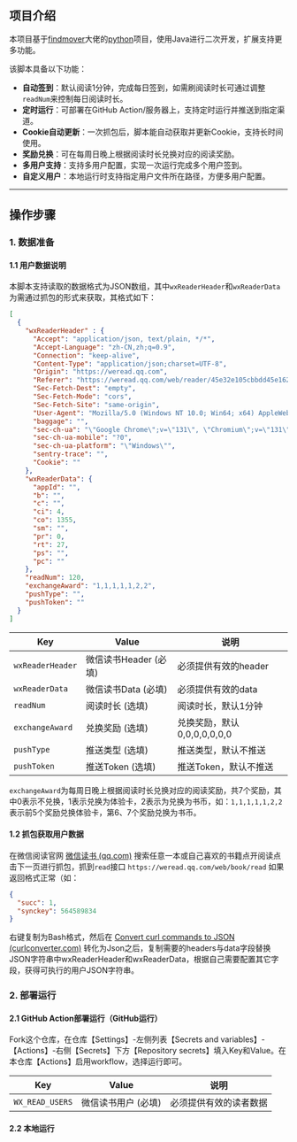 
## 项目介绍 
本项目基于[findmover](https://github.com/findmover)大佬的[python](https://github.com/findmover/wxread)项目，使用Java进行二次开发，扩展支持更多功能。

该脚本具备以下功能：

- **自动签到**：默认阅读1分钟，完成每日签到，如需刷阅读时长可通过调整`readNum`来控制每日阅读时长。
- **定时运行**：可部署在GitHub Action/服务器上，支持定时运行并推送到指定渠道。
- **Cookie自动更新**：一次抓包后，脚本能自动获取并更新Cookie，支持长时间使用。
- **奖励兑换**：可在每周日晚上根据阅读时长兑换对应的阅读奖励。
- **多用户支持**：支持多用户配置，实现一次运行完成多个用户签到。
- **自定义用户**：本地运行时支持指定用户文件所在路径，方便多用户配置。

***
## 操作步骤

### 1. 数据准备
#### 1.1 用户数据说明

本脚本支持读取的数据格式为JSON数组，其中`wxReaderHeader`和`wxReaderData`为需通过抓包的形式来获取，其格式如下：
```json
[
  {
    "wxReaderHeader" : {
      "Accept": "application/json, text/plain, */*",
      "Accept-Language": "zh-CN,zh;q=0.9",
      "Connection": "keep-alive",
      "Content-Type": "application/json;charset=UTF-8",
      "Origin": "https://weread.qq.com",
      "Referer": "https://weread.qq.com/web/reader/45e32e105cbbdd45e162ff9",
      "Sec-Fetch-Dest": "empty",
      "Sec-Fetch-Mode": "cors",
      "Sec-Fetch-Site": "same-origin",
      "User-Agent": "Mozilla/5.0 (Windows NT 10.0; Win64; x64) AppleWebKit/537.36 (KHTML, like Gecko) Chrome/131.0.0.0 Safari/537.36",
      "baggage": "",
      "sec-ch-ua": "\"Google Chrome\";v=\"131\", \"Chromium\";v=\"131\", \"Not_A Brand\";v=\"24\"",
      "sec-ch-ua-mobile": "?0",
      "sec-ch-ua-platform": "\"Windows\"",
      "sentry-trace": "",
      "Cookie": ""
    },
    "wxReaderData": {
      "appId": "",
      "b": "",
      "c": "",
      "ci": 4,
      "co": 1355,
      "sm": "",
      "pr": 0,
      "rt": 27,
      "ps": "",
      "pc": ""
    },
    "readNum": 120,
    "exchangeAward": "1,1,1,1,1,2,2",
    "pushType": "",
    "pushToken": ""
  }
]
```
| Key             | Value           | 说明                 |
|-----------------|-----------------|--------------------|
| `wxReaderHeader` | 微信读书Header (必填) | 必须提供有效的header      |
| `wxReaderData`   | 微信读书Data (必填)   | 必须提供有效的data        |
| `readNum`        | 阅读时长 (选填)       | 阅读时长，默认1分钟         |
| `exchangeAward`  | 兑换奖励 (选填)       | 兑换奖励，默认0,0,0,0,0,0,0 |
| `pushType`       | 推送类型 (选填)       | 推送类型，默认不推送         |
| `pushToken`      | 推送Token (选填)      | 推送Token，默认不推送        |
`exchangeAward`为每周日晚上根据阅读时长兑换对应的阅读奖励，共7个奖励，其中0表示不兑换，1表示兑换为体验卡，2表示为兑换为书币，如：`1,1,1,1,1,2,2`表示前5个奖励兑换体验卡，第6、7个奖励兑换为书币。
#### 1.2 抓包获取用户数据
在微信阅读官网 [微信读书 (qq.com)](https://weread.qq.com/) 搜索任意一本或自己喜欢的书籍点开阅读点击下一页进行抓包，抓到`read`接口 `https://weread.qq.com/web/book/read` 如果返回格式正常（如：
```json
{
  "succ": 1,
  "synckey": 564589834
}
```
右键复制为Bash格式，然后在 [Convert curl commands to JSON (curlconverter.com)](https://curlconverter.com/json/) 转化为Json之后，复制需要的headers与data字段替换JSON字符串中wxReaderHeader和wxReaderData，根据自己需要配置其它字段，获得可执行的用户JSON字符串。

### 2. 部署运行
#### 2.1 GitHub Action部署运行（GitHub运行）

Fork这个仓库，在仓库【Settings】-左侧列表【Secrets and variables】-【Actions】-右侧【Secrets】下方【Repository secrets】填入Key和Value。在本仓库【Actions】启用workflow，选择运行即可。

| Key             | Value       | 说明          |
|-----------------|-------------|-------------|
| `WX_READ_USERS` | 微信读书用户 (必填) | 必须提供有效的读者数据 |

#### 2.2 本地运行
